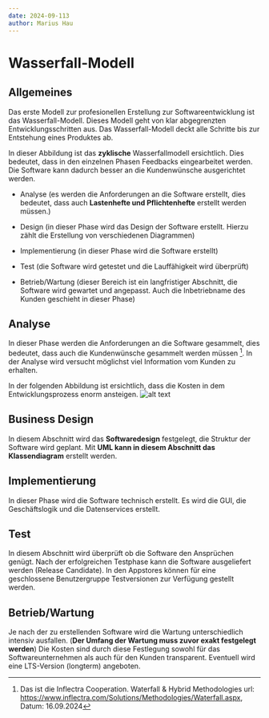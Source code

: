 ```yaml
---
date: 2024-09-113
author: Marius Hau
---
```


# Wasserfall-Modell

## Allgemeines

Das erste Modell zur profesionellen Erstellung zur Softwareentwicklung ist das Wasserfall-Modell.
Dieses Modell geht von klar abgegrenzten Entwicklungsschritten aus. Das Wasserfall-Modell deckt alle Schritte bis zur Entstehung eines Produktes ab.



In dieser Abbildung ist das **zyklische** Wasserfallmodell ersichtlich. Dies bedeutet, dass in den einzelnen Phasen Feedbacks eingearbeitet werden. Die Software kann dadurch besser an die Kundenwünsche ausgerichtet werden.

- Analyse (es werden die Anforderungen an die Software erstellt, dies bedeutet, dass auch **Lastenhefte und Pflichtenhefte** erstellt werden müssen.)

- Design (in dieser Phase wird das Design der Software erstellt. Hierzu zählt die Erstellung von verschiedenen Diagrammen)

- Implementierung (in dieser Phase wird die Software erstellt)

- Test (die Software wird getestet und die Lauffähigkeit wird überprüft)

- Betrieb/Wartung (dieser Bereich ist ein langfristiger Abschnitt, die Software wird gewartet und angepasst. Auch die Inbetriebname des Kunden geschieht in dieser Phase)


## Analyse

In dieser Phase werden die Anforderungen an die Software gesammelt, dies bedeutet, dass auch die Kundenwünsche gesammelt werden müssen [^1].
In der Analyse wird versucht möglichst viel Information vom Kunden zu erhalten.

In der folgenden Abbildung ist ersichtlich, dass die Kosten in dem Entwicklungsprozess enorm ansteigen.
![alt text](/static/images/GraphicsViewer.png)

## Business Design
 
In diesem Abschnitt wird das **Softwaredesign** festgelegt, die Struktur der Software wird geplant. Mit **UML kann in diesem Abschnitt das Klassendiagram** erstellt werden. 

## Implementierung

In dieser Phase wird die Software technisch erstellt. Es wird die GUI, die Geschäftslogik und die Datenservices erstellt.

## Test

In diesem Abschnitt wird überprüft ob die Software den Ansprüchen genügt. Nach der erfolgreichen Testphase kann die Software ausgeliefert werden (Release Candidate). In den Appstores können für eine geschlossene Benutzergruppe Testversionen zur Verfügung gestellt werden.

## Betrieb/Wartung

Je nach der zu erstellenden Software wird die Wartung unterschiedlich intensiv ausfallen. (**Der Umfang der Wartung muss zuvor exakt festgelegt werden**)
Die Kosten sind durch diese Festlegung sowohl für das Softwareunternehmen als auch für den Kunden transparent. Eventuell wird eine LTS-Version (longterm) angeboten. 


[^1]: Das ist die Inflectra Cooperation. Waterfall & Hybrid Methodologies url: <https://www.inflectra.com/Solutions/Methodologies/Waterfall.aspx>, Datum: 16.09.2024

